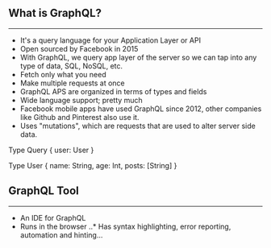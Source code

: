 ## What is GraphQL?

---

- It's a query language for your Application Layer or API
- Open sourced by Facebook in 2015
- With GraphQL, we query app layer of the server so we can tap into any type of data, SQL, NoSQL, etc.
- Fetch only what you need
- Make multiple requests at once
- GraphQL APS are organized in terms of types and fields
- Wide language support; pretty much
- Facebook mobile apps have used GraphQL since 2012, other companies like Github and Pinterest also use it.
- Uses "mutations", which are requests that are used to alter server side data.

Type Query {
user: User
}

Type User {
name: String,
age: Int,
posts: [String]
}

## GraphQL Tool

---

- An IDE for GraphQL
- Runs in the browser
  ..\* Has syntax highlighting, error reporting, automation and hinting...
